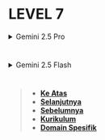 # LEVEL 7

<details>
<summary>Gemini 2.5 Pro</summary>

</details>

#

<details>
<summary>Gemini 2.5 Flash</summary>

Oke, selamat atas pencapaian Anda dalam menguasai **KURIKULUM LENGKAP STRING LUA (REVISI 2025)**! Anda telah menyelesaikan semua level dan memiliki pemahaman mendalam tentang manipulasi string di Lua.

Sekarang, mari kita lanjutkan ke bagian penting berikutnya: **PROYEK PRAKTIK**. Ini adalah kesempatan Anda untuk menerapkan semua teori dan konsep yang telah Anda pelajari dalam skenario dunia nyata.

---

## **PROYEK PRAKTIK: APLIKASI UTILITAS TEKS & PARSER SEDERHANA**

Proyek ini akan dibagi menjadi beberapa tugas yang saling terkait, memungkinkan Anda untuk membangun sebuah aplikasi utilitas teks yang fungsional dan parser sederhana. Setiap tugas akan memanfaatkan berbagai konsep yang telah Anda pelajari dari Level 1 hingga Level 6.

### **Tujuan Proyek:**

Membangun sebuah skrip Lua yang dapat:

1.  **Membersihkan dan memvalidasi** input teks.
2.  **Menganalisis** properti teks (jumlah kata, panjang, dll.).
3.  **Memproses data terstruktur** (misalnya, entri log sederhana).
4.  (Opsional, Tingkat Lanjut) **Mem-parse** format kustom atau ekspresi sederhana menggunakan LPEG.

### **Persiapan:**

- Pastikan Anda memiliki instalasi Lua 5.3+ (disarankan Lua 5.4).
- Instal LPEG jika Anda berencana untuk mengerjakan bagian tingkat lanjut: `luarocks install lpeg`

---

### **TUGAS 1: Text Cleaner & Analyzer**

Fokus pada Level 1, 2, 4, dan 5.

**Deskripsi:** Buat fungsi-fungsi untuk membersihkan teks dari spasi berlebih, karakter tidak diinginkan, dan kemudian menganalisis properti dasarnya.

**Fungsi yang Harus Dibuat:**

1.  **`function clean_text(input_string)`**

    - Tugas: Membersihkan string dari whitespace berlebih.
    - Persyaratan:
      - Hapus _leading_ dan _trailing_ whitespace. (Gunakan `string.gsub()` dengan pola.)
      - Ganti beberapa spasi berturut-turut di tengah string dengan satu spasi tunggal. (Gunakan `string.gsub()` dengan pola.)
      - Pertimbangkan UTF-8: Pastikan fungsi bekerja dengan baik untuk string yang mengandung karakter non-ASCII (misalnya, " Halo Dunia! ").

2.  **`function remove_non_alphanumeric(input_string)`**

    - Tugas: Menghapus semua karakter yang bukan huruf, angka, atau spasi.
    - Persyaratan:
      - Gunakan `string.gsub()` dengan pola untuk menghapus karakter yang tidak termasuk `%a`, `%d`, atau `%s`.
      - Pertimbangkan UTF-8: Pola Lua standar (`%a`, `%d`) hanya mencocokkan ASCII. Untuk penanganan yang benar-benar Unicode, Anda mungkin perlu mencatat keterbatasan di sini atau mengintegrasikan logika `utf8` secara manual jika Anda ingin menghapus simbol Unicode. Untuk tugas ini, fokus pada perilaku pola standar Lua.

3.  **`function analyze_text(text_string)`**
    - Tugas: Menganalisis properti dasar dari teks yang telah dibersihkan.
    - Persyaratan:
      - Hitung jumlah karakter. Gunakan `utf8.len()` untuk panjang karakter logis.
      - Hitung jumlah kata. Asumsikan kata dipisahkan oleh satu atau lebih spasi.
      - Hitung jumlah baris. (Asumsikan baris dipisahkan oleh `\n`).
      - Konversi teks ke _uppercase_ dan _lowercase_. Catat batasan `string.upper()`/`lower()` untuk non-ASCII.
    - Return value: Sebuah tabel yang berisi statistik (misalnya `{chars = N, words = M, lines = L, upper_text = "...", lower_text = "..."}`).

**Contoh Penggunaan & Pengujian:**

```lua
-- Contoh Penggunaan & Pengujian untuk Tugas 1
local input_raw = "   Ini adalah  sebuah    contoh teks   dengan  whitespace berlebih.\nBaris kedua.\n  Baris terakhir.  "
local input_unicode = "   你好世界  dari Lua!\nUTF-8 😊\n"

print("--- Tugas 1: Text Cleaner & Analyzer ---")

-- Test clean_text
local cleaned_1 = clean_text(input_raw)
print("Original Raw:", "'" .. input_raw .. "'")
print("Cleaned Raw:", "'" .. cleaned_1 .. "'")
-- Harapan: 'Ini adalah sebuah contoh teks dengan whitespace berlebih.Baris kedua.Baris terakhir.'

local cleaned_unicode = clean_text(input_unicode)
print("Original Unicode:", "'" .. input_unicode .. "'")
print("Cleaned Unicode:", "'" .. cleaned_unicode .. "'")
-- Harapan: '你好世界 dari Lua!UTF-8 😊'

print("\n--- Analisis Teks ---")
local stats_raw = analyze_text(cleaned_1)
print("Statistik Raw Teks:")
print("  Karakter:", stats_raw.chars) -- Harapan: Sesuai panjang teks setelah dibersihkan
print("  Kata:", stats_raw.words)   -- Harapan: Sesuai jumlah kata
print("  Baris:", stats_raw.lines) -- Harapan: Sesuai jumlah baris
print("  Uppercase:", stats_raw.upper_text)
print("  Lowercase:", stats_raw.lower_text)

local stats_unicode = analyze_text(cleaned_unicode)
print("\nStatistik Unicode Teks:")
print("  Karakter:", stats_unicode.chars) -- Harapan: Sesuai panjang karakter logis (utf8.len)
print("  Kata:", stats_unicode.words)
print("  Baris:", stats_unicode.lines)
print("  Uppercase (ASCII only):", stats_unicode.upper_text) -- Perhatikan batasan
print("  Lowercase (ASCII only):", stats_unicode.lower_text) -- Perhatikan batasan
```

---

### **TUGAS 2: Simple Log Parser**

Fokus pada Level 3 dan 4.

**Deskripsi:** Buat fungsi untuk mengurai baris log sederhana dan mengekstrak informasi penting.

**Format Log Contoh:**
`[YYYY-MM-DD HH:MM:SS] [LEVEL] Message text goes here.`
Contoh: `[2024-06-05 10:30:15] [INFO] User 'Alice' logged in.`
Contoh: `[2024-06-05 10:30:20] [ERROR] Database connection failed.`

**Fungsi yang Harus Dibuat:**

1.  **`function parse_log_entry(log_line)`**

    - Tugas: Mengurai satu baris log dan mengekstrak timestamp, level, dan pesan.
    - Persyaratan:
      - Gunakan `string.match()` dengan _captures_ untuk mengekstrak tiga bagian utama:
        - Timestamp (misal: "2024-06-05 10:30:15")
        - Level (misal: "INFO", "ERROR", "WARN")
        - Message (misal: "User 'Alice' logged in.")
      - Tangani jika format log tidak cocok (kembalikan `nil` atau tabel kosong).
    - Return value: Sebuah tabel seperti `{timestamp = "...", level = "...", message = "..."}` atau `nil`.

2.  **`function process_log_file(log_content)`**
    - Tugas: Memproses seluruh konten "file log" (berupa string multi-baris) dan mengurai setiap baris.
    - Persyaratan:
      - Pecah `log_content` menjadi baris-baris individual. (Gunakan `string.gmatch()` dengan pola yang tepat untuk iterasi baris).
      - Untuk setiap baris, panggil `parse_log_entry()`.
      - Kumpulkan hasil parsing ke dalam sebuah tabel.
    - Return value: Sebuah tabel yang berisi tabel-tabel hasil parsing dari setiap baris log yang valid.

**Contoh Penggunaan & Pengujian:**

```lua
-- Contoh Penggunaan & Pengujian untuk Tugas 2
local log_data = [[
[2024-06-05 08:00:01] [INFO] Application started.
[2024-06-05 08:00:05] [DEBUG] Loading configuration...
[2024-06-05 08:00:10] [WARN] Disk space low. (Used: 90%)
[2024-06-05 08:00:15] [ERROR] Failed to connect to server. Error code 500.
Ini adalah baris yang tidak valid.
[2024-06-05 08:00:20] [INFO] User 'Bob' logged out.
]]

print("\n--- Tugas 2: Simple Log Parser ---")

local parsed_logs = process_log_file(log_data)

if parsed_logs then
    for i, entry in ipairs(parsed_logs) do
        print(string.format("Entry %d: Timestamp=%s, Level=%s, Message='%s'",
            i, entry.timestamp, entry.level, entry.message))
    end
else
    print("Failed to parse log data.")
end
-- Harapan: Menganalisis setiap baris yang valid dan mencetak timestamp, level, dan message.
-- Baris yang tidak valid harus diabaikan.
```

---

### **TUGAS 3: Advanced LPEG Parser (Opsional, Tingkat Lanjut)**

Fokus pada Level 6. Hanya kerjakan jika Anda sudah nyaman dengan konsep dasar LPEG.

**Deskripsi:** Buat parser sederhana menggunakan LPEG untuk ekspresi aritmatika dasar (penjumlahan dan pengurangan) dengan bilangan bulat.

**Contoh Ekspresi:**
`10 + 5 - 2`
`1 + 2 + 3`
`10 - 5`

**Fungsi yang Harus Dibuat:**

1.  **`function parse_arithmetic_expression(expression_string)`**
    - Tugas: Mengurai ekspresi dan mengembalikan hasilnya.
    - Persyaratan:
      - Gunakan LPEG untuk mendefinisikan pola untuk:
        - Bilangan bulat (`number`)
        - Operator (`plus_op`, `minus_op`)
        - Spasi (`spaces`)
        - Sebuah ekspresi (`expression`) yang terdiri dari `number` diikuti oleh nol atau lebih pasangan `operator` dan `number`.
      - Gunakan _captures_ dan fungsi `lpeg.C()` atau `lpeg.Ct()` (untuk tabel jika Anda ingin melihat struktur) atau `lpeg.P(value)` untuk mengembalikan hasil perhitungan.
      - Untuk kesederhanaan, fokus pada evaluasi langsung (misalnya, 10 + 5 - 2 = 13) alih-alih membangun _parse tree_ yang kompleks. Anda bisa menggunakan `P / function` untuk melakukan perhitungan saat parsing.
    - Return value: Hasil perhitungan numerik, atau `nil` jika ekspresi tidak valid.

**Contoh Penggunaan & Pengujian:**

```lua
-- Contoh Penggunaan & Pengujian untuk Tugas 3 (Opsional)
local lpeg = require("lpeg") -- Pastikan LPEG terinstal

print("\n--- Tugas 3: Advanced LPEG Parser (Opsional) ---")

local P = lpeg.P
local S = lpeg.S
local C = lpeg.C

-- Definisi pola dasar untuk LPEG parser:
local number = C(lpeg.R('09')^1) / tonumber -- Capture digit dan konversi ke angka
local spaces = lpeg.S(' \t')^0             -- Nol atau lebih spasi/tab

-- Definisi pola operator
local plus_op = P('+') * spaces
local minus_op = P('-') * spaces

-- Definisi pola ekspresi aritmatika
-- Anda harus mengisi bagian ini. Petunjuk: gunakan captures dan fungsi untuk melakukan kalkulasi
local expression = --[[ LENGKAPI DENGAN LPEG PATTERN ANDA DI SINI ]]

-- Contoh:
-- expression = number * (
--     (plus_op * number / function(val1, op_val, val2) return val1 + val2 end) -
--     (minus_op * number / function(val1, op_val, val2) return val1 - val2 end)
-- )^0
-- Catatan: Pola di atas membutuhkan penanganan accumulator, jadi mungkin lebih kompleks.
-- Alternatif sederhana untuk awal: hanya menangkap semua angka dan operator, lalu hitung manual
-- Atau, lebih baik, gunakan lpeg.Cmt() atau lpeg.Cf() untuk membangun evaluator langsung.
-- Untuk memulai, mungkin lebih mudah untuk hanya mengurai angka dan operator, lalu hitung secara terpisah.

-- Contoh sederhana untuk start: hanya parsing dan mendapatkan angka dan operator sebagai tabel
-- local op = (P'+' / '+') - (P'-' / '-')
-- local expression_capture_all = Ct(number * (spaces * op * spaces * number)^0)
-- local parsed_data_lpeg = expression_capture_all:match(expression_string)
-- Lalu hitung dari parsed_data_lpeg

-- ATAU, jika Anda ingin langsung menghitung (lebih LPEG-idiomatic tapi lebih sulit di awal):
local calculate_expression = lpeg.Ct(
    number * lpeg.Cg((plus_op * number) - (minus_op * number))^0
) / function(t)
    local result = t[1]
    for i = 2, #t do
        local op = t[i][1]
        local val = t[i][2]
        if op == "+" then
            result = result + val
        elseif op == "-" then
            result = result - val
        end
    end
    return result
end

function parse_arithmetic_expression(expression_string)
    local parser = spaces * calculate_expression * spaces * -lpeg.any
    return parser:match(expression_string)
end


print("Parse '10 + 5 - 2':", parse_arithmetic_expression("10 + 5 - 2")) -- Harapan: 13
print("Parse '1 + 2 + 3':", parse_arithmetic_expression("1 + 2 + 3"))   -- Harapan: 6
print("Parse '20 - 7':", parse_arithmetic_expression("20 - 7"))         -- Harapan: 13
print("Parse '5':", parse_arithmetic_expression("5"))                   -- Harapan: 5
print("Parse '10 + A':", parse_arithmetic_expression("10 + A"))         -- Harapan: nil (karena ada karakter non-angka 'A')
```

- **Catatan LPEG untuk Tugas 3**: Bagian LPEG ini bisa menjadi cukup kompleks. `calculate_expression` di atas adalah contoh salah satu cara untuk membangun parser yang langsung menghitung. Ini menggunakan `lpeg.Cg` untuk membuat grup capture dari operasi, dan kemudian fungsi transformasi pada `lpeg.Ct` untuk mengiterasi grup-grup tersebut dan melakukan perhitungan. Jangan ragu untuk mencari referensi LPEG lebih lanjut jika Anda menghadapi kesulitan di sini. Tujuan utamanya adalah untuk merasakan kekuatan LPEG dalam _parsing_.

---

### **Panduan Umum Proyek:**

1.  **Struktur Kode**: Organisasikan kode Anda dalam blok-blok fungsi yang jelas untuk setiap tugas.
2.  **Komentar**: Berikan komentar yang jelas di kode Anda untuk menjelaskan logika dan bagian-bagian penting dari pola Anda.
3.  **Pengujian**: Gunakan `print()` untuk mencetak hasil dan memverifikasi bahwa fungsi Anda bekerja sesuai harapan.
4.  **Iterasi**: Mulailah dari yang sederhana, uji, lalu tambahkan kompleksitas.
5.  **Refleksi**: Setelah setiap tugas, pikirkan:
    - Fungsi string Lua mana yang paling membantu?
    - Bagaimana pola Lua mempermudah pekerjaan Anda?
    - Apa batasan dari pola Lua standar yang Anda temui?
    - Bagaimana LPEG menawarkan solusi untuk batasan tersebut (jika Anda mengerjakan Tugas 3)?

Selamat mengerjakan proyek praktik Anda! Ini adalah langkah terakhir yang penting dalam perjalanan Anda menguasai string manipulation di Lua.

</details>

#

> - **[Ke Atas](#)**
> - **[Selanjutnya][selanjutnya]**
> - **[Sebelumnya][sebelumnya]**
> - **[Kurikulum][kurikulum]**
> - **[Domain Spesifik][domain]**

[domain]: ../../../../../../README.md
[kurikulum]: ../../../../README.md
[sebelumnya]: ../bagian-6/README.md
[selanjutnya]: ../bagian-8/README.md

<!----------------------------------------------------->

[0]: ../README.md
[1]: ../
[2]: ../
[3]: ../
[4]: ../
[5]: ../
[6]: ../
[7]: ../
[8]: ../
[9]: ../
[10]: ../
[11]: ../
[12]: ../
[13]: ../
[14]: ../
[15]: ../
[16]: ../
[17]: ../
[18]: ../

